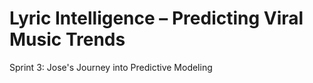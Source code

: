 # Lyric Intelligence – Predicting Viral Music Trends

Sprint 3: Jose's Journey into Predictive Modeling